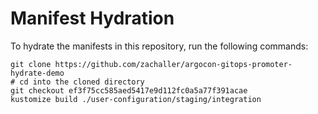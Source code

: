 # Manifest Hydration

To hydrate the manifests in this repository, run the following commands:

```shell
git clone https://github.com/zachaller/argocon-gitops-promoter-hydrate-demo
# cd into the cloned directory
git checkout ef3f75cc585aed5417e9d112fc0a5a77f391acae
kustomize build ./user-configuration/staging/integration
```
